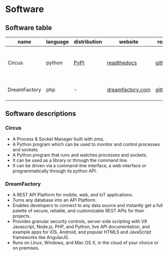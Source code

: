 # Software


## Software table

| name             | language      | distribution                                         | website                                                         | repo                                                                  | docs                                                         | description                                                        |
| ---------------- | ------------- | ---------------------------------------------------- | --------------------------------------------------------------- | --------------------------------------------------------------------- |------------------------------------------------------------- | ------------------------------------------------------------------ |
| Circus           | python        | [PyPI](https://pypi.python.org/pypi/circus)          | [readthedocs](http://circus.readthedocs.io/)                    | [github](https://github.com/circus-tent/circus)                       | [readthedocs](http://circus.readthedocs.io/)                 | A Process & Socket Manager built with zmq                          |
| DreamFactory     | php           | -                                                    | [dreamfactory.com](https://www.dreamfactory.com/)               | [github](https://github.com/dreamfactorysoftware/dreamfactory)        | [dreamfactory.com](http://wiki.dreamfactory.com/)            | REST API middleware platform                                       |


## Software descriptions


### Circus

- A Process & Socket Manager built with zmq.
- A Python program which can be used to monitor and control processes and sockets.
- A Python program that runs and watches processes and sockets.
- It can be used as a library or through the command line.
- It can be driven via a command-line interface, a web interface or programmatically through its python API.


### DreamFactory

- A REST API Platform for mobile, web, and IoT applications.
- Turns any database into an API Platform.
- Enables developers to connect to any data source and instantly get a full palette of secure, reliable, and customizable REST APIs for their projects.
- Provides granular security controls, server-side scripting with V8 Javascript, Node.js, PHP, and Python, live API documentation, and example apps for iOS, Android, and popular HTML5 and JavaScript frameworks like AngularJS.
- Runs on Linux, Windows, and Mac OS X, in the cloud of your choice or on premises.
